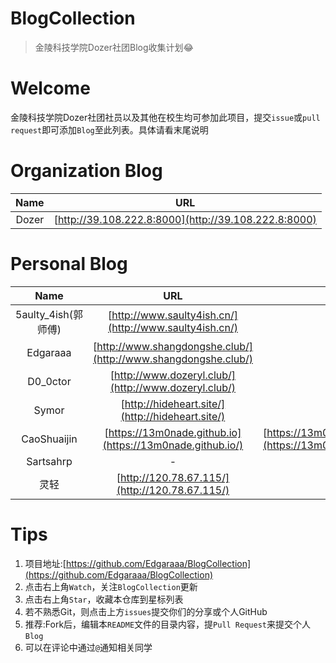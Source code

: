 # BlogCollection
> 金陵科技学院Dozer社团Blog收集计划😂

# Welcome

金陵科技学院Dozer社团社员以及其他在校生均可参加此项目，提交```issue```或```pull request```即可添加```Blog```至此列表。具体请看末尾说明

# Organization Blog

| Name  |                         URL                          |
| :---: | :--------------------------------------------------: |
| Dozer | [http://39.108.222.8:8000](http://39.108.222.8:8000) |

# Personal Blog

|        Name         |                             URL                              |                             RSS                              |
| :-----------------: | :----------------------------------------------------------: | :----------------------------------------------------------: |
| 5aulty_4ish(郭师傅) |    [http://www.saulty4ish.cn/](http://www.saulty4ish.cn/)    |                              -                               |
|      Edgaraaa       | [http://www.shangdongshe.club/](http://www.shangdongshe.club/) |                              -                               |
|      D0_0ctor       |     [http://www.dozeryl.club/](http://www.dozeryl.club/)     |                              -                               |
|        Symor        |       [http://hideheart.site/](http://hideheart.site/)       |                              -                               |
|     CaoShuaijin     |  [https://13m0nade.github.io](https://13m0nade.github.io/)   | [https://13m0nade.github.io/atom.xml](https://13m0nade.github.io/atom.xml) |
|      Sartsahrp      |                              -                               |                              -                               |
|        灵轻         |        [http://120.78.67.115/](http://120.78.67.115/)        |                              -                               |

# Tips

1. 项目地址:[https://github.com/Edgaraaa/BlogCollection](https://github.com/Edgaraaa/BlogCollection)
2. 点击右上角```Watch```，关注```BlogCollection```更新
3. 点击右上角```Star```，收藏本仓库到星标列表
4. 若不熟悉Git，则点击上方```issues```提交你们的分享或个人GitHub
5. 推荐:Fork后，编辑本```README```文件的目录内容，提```Pull Request```来提交个人```Blog```
6. 可以在评论中通过```@```通知相关同学

